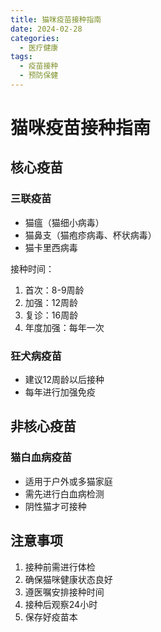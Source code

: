 ```yaml
---
title: 猫咪疫苗接种指南
date: 2024-02-28
categories:
  - 医疗健康
tags:
  - 疫苗接种
  - 预防保健
---
```


# 猫咪疫苗接种指南

## 核心疫苗

### 三联疫苗
- 猫瘟（猫细小病毒）
- 猫鼻支（猫疱疹病毒、杯状病毒）
- 猫卡里西病毒

接种时间：
1. 首次：8-9周龄
2. 加强：12周龄
3. 复诊：16周龄
4. 年度加强：每年一次

### 狂犬病疫苗
- 建议12周龄以后接种
- 每年进行加强免疫

## 非核心疫苗

### 猫白血病疫苗
- 适用于户外或多猫家庭
- 需先进行白血病检测
- 阴性猫才可接种

## 注意事项
1. 接种前需进行体检
2. 确保猫咪健康状态良好
3. 遵医嘱安排接种时间
4. 接种后观察24小时
5. 保存好疫苗本 